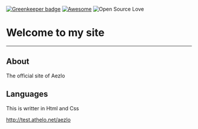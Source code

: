 [![Greenkeeper badge](https://badges.greenkeeper.io/greenkeeperio/badges.svg)](https://greenkeeper.io/) [![Awesome](https://cdn.rawgit.com/sindresorhus/awesome/d7305f38d29fed78fa85652e3a63e154dd8e8829/media/badge.svg)](https://github.com/sindresorhus/awesome) ![Open Source Love](https://badges.frapsoft.com/os/v2/open-source.svg?v=102)

# Welcome to my site

-----

## About

The official site of Aezlo

## Languages 

This is writter in Html and Css

http://test.athelo.net/aezlo
